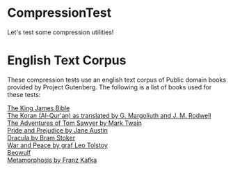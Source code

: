 # CompressionTest
Let's test some compression utilities!

# English Text Corpus
These compression tests use an english text corpus of Public domain books provided by Project Gutenberg. The following is a list of books used for these tests:

[The King James Bible](http://www.gutenberg.org/ebooks/10)<br />
[The Koran (Al-Qur'an) as translated by G. Margoliuth and J. M. Rodwell](http://www.gutenberg.org/ebooks/2800)<br />
[The Adventures of Tom Sawyer by Mark Twain](https://www.gutenberg.org/ebooks/74)<br />
[Pride and Prejudice by Jane Austin](https://www.gutenberg.org/ebooks/1342)<br />
[Dracula by Bram Stoker](https://www.gutenberg.org/ebooks/345)<br />
[War and Peace by graf Leo Tolstoy](https://www.gutenberg.org/ebooks/2600)<br />
[Beowulf](https://www.gutenberg.org/ebooks/16328)<br />
[Metamorphosis by Franz Kafka](https://www.gutenberg.org/ebooks/5200)<br />